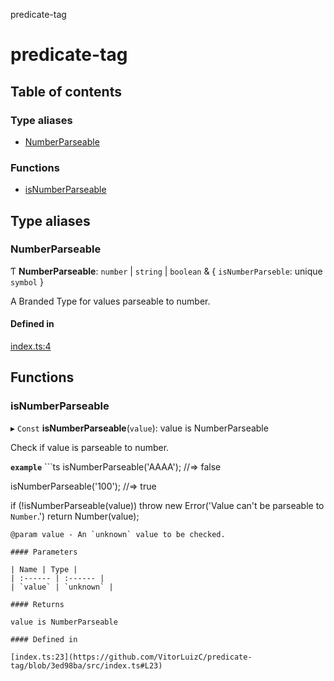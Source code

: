 predicate-tag

# predicate-tag

## Table of contents

### Type aliases

- [NumberParseable](README.md#numberparseable)

### Functions

- [isNumberParseable](README.md#isnumberparseable)

## Type aliases

### NumberParseable

Ƭ **NumberParseable**: `number` \| `string` \| `boolean` & { `isNumberParseble`: unique `symbol`  }

A Branded Type for values parseable to number.

#### Defined in

[index.ts:4](https://github.com/VitorLuizC/predicate-tag/blob/3ed98ba/src/index.ts#L4)

## Functions

### isNumberParseable

▸ `Const` **isNumberParseable**(`value`): value is NumberParseable

Check if value is parseable to number.

**`example`** ```ts
isNumberParseable('AAAA');
//=> false

isNumberParseable('100');
//=> true

if (!isNumberParseable(value))
  throw new Error('Value can\'t be parseable to `Number`.')
return Number(value);
```
@param value - An `unknown` value to be checked.

#### Parameters

| Name | Type |
| :------ | :------ |
| `value` | `unknown` |

#### Returns

value is NumberParseable

#### Defined in

[index.ts:23](https://github.com/VitorLuizC/predicate-tag/blob/3ed98ba/src/index.ts#L23)
